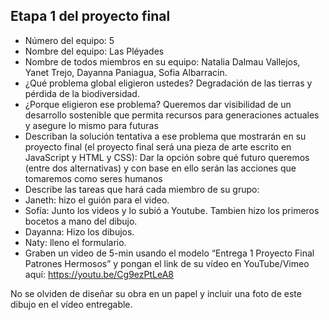 ## Etapa 1 del proyecto final

- Número del equipo: 5
- Nombre del equipo: Las Pléyades
- Nombre de todos miembros en su equipo: Natalia Dalmau Vallejos, Yanet Trejo, Dayanna Paniagua, Sofia Albarracin.
- ¿Qué problema global eligieron ustedes? Degradación de las tierras y pérdida de la biodiversidad.
- ¿Porque eligieron ese problema? Queremos dar visibilidad de un desarrollo sostenible que permita recursos para generaciones actuales y asegure lo mismo para futuras
- Describan la solución tentativa a ese problema que mostrarán en su proyecto final (el proyecto final será una pieza de arte escrito en JavaScript y HTML y CSS): Dar la opción  sobre qué futuro queremos (entre dos alternativas) y con base en ello serán las acciones que tomaremos como seres humanos
- Describe las tareas que hará cada miembro de su grupo:
- Janeth: hizo el guión para el video.
- Sofía: Junto los videos y lo subió a Youtube. Tambien hizo los primeros bocetos a mano del dibujo.
- Dayanna: Hizo los dibujos. 
- Naty: lleno el formulario.
- Graben un video de 5-min usando el modelo “Entrega 1 Proyecto Final Patrones Hermosos” y pongan el link de su vídeo en YouTube/Vimeo aquí: https://youtu.be/Cg9ezPtLeA8

No se olviden de diseñar su obra en un papel y incluir una foto de este dibujo en el vídeo entregable.
